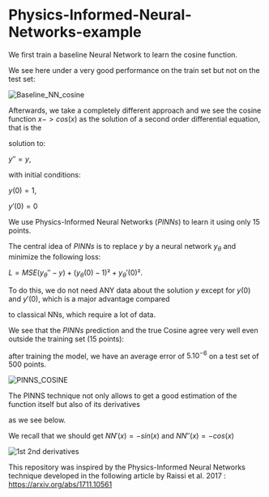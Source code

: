 # Physics-Informed-Neural-Networks-example

We first train a baseline Neural Network to learn the cosine function.

We see here under a very good performance on the train set but not on the test set:

![Baseline_NN_cosine](https://github.com/SohrabSamimi/Physics-Informed-Neural-Networks-example/assets/58103877/8e6d8f5b-0f7d-417c-9f96-f455f8145983)

Afterwards, we take a completely different approach and we see the cosine function $x -> cos(x)$ as the solution of a second order differential equation, that is the 

solution to:

$y''=y$, 

with initial conditions:

$y(0)=1$, 

$y'(0)=0$

We use Physics-Informed Neural Networks ($PINNs$) to learn it using only 15 points.

The central idea of $PINNs$ is to replace $y$ by a neural network $y_\theta$ and minimize the following loss:

$L = MSE(y_\theta''-y) + (y_\theta(0)-1)² + y_\theta'(0)²$.



To do this, we do not need ANY data about the solution $y$ except for $y(0)$ and $y'(0)$, which is a major advantage compared 

to classical NNs, which require a lot of data.

We see that the $PINNs$ prediction and the true Cosine agree very well even outside the training set (15 points):

after training the model, we have an average error of $5.10^{-6}$ on a test set of 500 points.

![PINNS_COSINE](https://github.com/SohrabSamimi/Physics-Informed-Neural-Networks-example/assets/58103877/3e3350aa-18dc-4e3a-9015-8e22306984fb)


The PINNS technique not only allows to get a good estimation of the function itself but also of its derivatives

as we see below.

We recall that we should get  $NN'(x) = -sin(x)$ and $NN''(x) = -cos(x)$

![1st 2nd derivatives](https://github.com/SohrabSamimi/Physics-Informed-Neural-Networks-example/assets/58103877/8dd8f52c-50d1-4059-8c10-f79c621841fa)


This repository was inspired by the Physics-Informed Neural Networks technique developed in the following article by Raissi et al. 2017 : https://arxiv.org/abs/1711.10561



